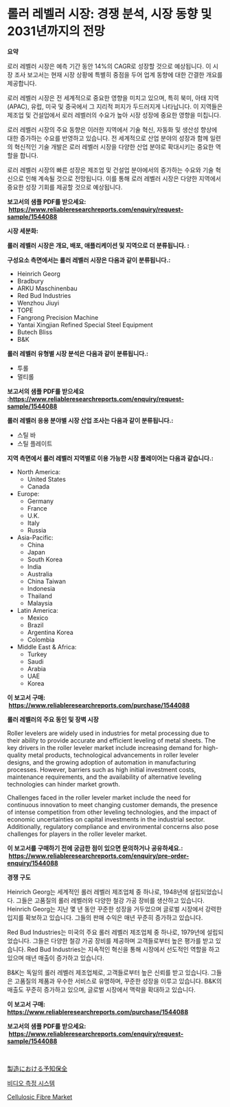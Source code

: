<p><h1>롤러 레벨러 시장: 경쟁 분석, 시장 동향 및 2031년까지의 전망</h1></p><p><strong>요약</strong></p>
<p><p>로러 레벨러 시장은 예측 기간 동안 14%의 CAGR로 성장할 것으로 예상됩니다. 이 시장 조사 보고서는 현재 시장 상황에 특별히 중점을 두어 업계 동향에 대한 간결한 개요를 제공합니다.</p><p>로러 레벨러 시장은 전 세계적으로 중요한 영향을 미치고 있으며, 특히 북미, 아태 지역(APAC), 유럽, 미국 및 중국에서 그 지리적 퍼지가 두드러지게 나타납니다. 이 지역들은 제조업 및 건설업에서 로러 레벨러의 수요가 높아 시장 성장에 중요한 영향을 미칩니다.</p><p>로러 레벨러 시장의 주요 동향은 이러한 지역에서 기술 혁신, 자동화 및 생산성 향상에 대한 증가하는 수요를 반영하고 있습니다. 전 세계적으로 산업 분야의 성장과 함께 일련의 혁신적인 기술 개발은 로러 레벨러 시장을 다양한 산업 분야로 확대시키는 중요한 역할을 합니다.</p><p>로러 레벨러 시장의 빠른 성장은 제조업 및 건설업 분야에서의 증가하는 수요와 기술 혁신으로 인해 계속될 것으로 전망됩니다. 이를 통해 로러 레벨러 시장은 다양한 지역에서 중요한 성장 기회를 제공할 것으로 예상됩니다.</p></p>
<p><strong>보고서의 샘플 PDF를 받으세요: &nbsp;<a href="https://www.reliableresearchreports.com/enquiry/request-sample/1544088">https://www.reliableresearchreports.com/enquiry/request-sample/1544088</a></strong></p>
<p><strong>시장 세분화:</strong></p>
<p><strong> 롤러 레벨러 시장은 개요, 배포, 애플리케이션 및 지역으로 더 분류됩니다. :</strong></p>
<p><strong>구성요소 측면에서는 롤러 레벨러 시장은 다음과 같이 분류됩니다.:</strong></p>
<p><ul><li>Heinrich Georg</li><li>Bradbury</li><li>ARKU Maschinenbau</li><li>Red Bud Industries</li><li>Wenzhou Jiuyi</li><li>TOPE</li><li>Fangrong Precision Machine</li><li>Yantai Xingjian Refined Special Steel Equipment</li><li>Butech Bliss</li><li>B&K</li></ul></p>
<p><strong> 롤러 레벨러 유형별 시장 분석은 다음과 같이 분류됩니다.:</strong></p>
<p><ul><li>투롤</li><li>멀티롤</li></ul></p>
<p><strong>보고서의 샘플 PDF를 받으세요 :<a href="https://www.reliableresearchreports.com/enquiry/request-sample/1544088">https://www.reliableresearchreports.com/enquiry/request-sample/1544088</a></strong></p>
<p><strong> 롤러 레벨러 응용 분야별 시장 산업 조사는 다음과 같이 분류됩니다.:</strong></p>
<p><ul><li>스틸 바</li><li>스틸 플레이트</li></ul></p>
<p><strong>지역 측면에서 롤러 레벨러 지역별로 이용 가능한 시장 플레이어는 다음과 같습니다.:</strong></p>
<p><ul>
    <li>
        North America:
        <ul>
            <li>United States</li>
            <li>Canada</li>
        </ul>
    </li>
    <li>
        Europe:
        <ul>
            <li>Germany</li>
            <li>France</li>
            <li>U.K.</li>
            <li>Italy</li>
            <li>Russia</li>
        </ul>
    </li>
    <li>
        Asia-Pacific:
        <ul>
            <li>China</li>
            <li>Japan</li>
            <li>South Korea</li>
            <li>India</li>
            <li>Australia</li>
            <li>China Taiwan</li>
            <li>Indonesia</li>
            <li>Thailand</li>
            <li>Malaysia</li>
        </ul>
    </li>
    <li>
        Latin America:
        <ul>
            <li>Mexico</li>
            <li>Brazil</li>
            <li>Argentina Korea</li>
            <li>Colombia</li>
        </ul>
    </li>
    <li>
        Middle East & Africa:
        <ul>
            <li>Turkey</li>
            <li>Saudi</li>
            <li>Arabia</li>
            <li>UAE</li>
            <li>Korea</li>
        </ul>
    </li>
    </ul></p>
<p><strong>이 보고서 구매: &nbsp;<a href="https://www.reliableresearchreports.com/purchase/1544088">https://www.reliableresearchreports.com/purchase/1544088</a></strong></p>
<p><strong>롤러 레벨러의 주요 동인 및 장벽 시장</strong></p>
<p><p>Roller levelers are widely used in industries for metal processing due to their ability to provide accurate and efficient leveling of metal sheets. The key drivers in the roller leveler market include increasing demand for high-quality metal products, technological advancements in roller leveler designs, and the growing adoption of automation in manufacturing processes. However, barriers such as high initial investment costs, maintenance requirements, and the availability of alternative leveling technologies can hinder market growth.</p><p>Challenges faced in the roller leveler market include the need for continuous innovation to meet changing customer demands, the presence of intense competition from other leveling technologies, and the impact of economic uncertainties on capital investments in the industrial sector. Additionally, regulatory compliance and environmental concerns also pose challenges for players in the roller leveler market.</p></p>
<p><strong>이 보고서를 구매하기 전에 궁금한 점이 있으면 문의하거나 공유하세요.: &nbsp;<a href="https://www.reliableresearchreports.com/enquiry/pre-order-enquiry/1544088">https://www.reliableresearchreports.com/enquiry/pre-order-enquiry/1544088</a></strong></p>
<p><strong>경쟁 구도</strong></p>
<p><p>Heinrich Georg는 세계적인 롤러 레벨러 제조업체 중 하나로, 1948년에 설립되었습니다. 그들은 고품질의 롤러 레벨러와 다양한 철강 가공 장비를 생산하고 있습니다. Heinrich Georg는 지난 몇 년 동안 꾸준한 성장을 거두었으며 글로벌 시장에서 강력한 입지를 확보하고 있습니다. 그들의 판매 수익은 매년 꾸준히 증가하고 있습니다.</p><p>Red Bud Industries는 미국의 주요 롤러 레벨러 제조업체 중 하나로, 1979년에 설립되었습니다. 그들은 다양한 철강 가공 장비를 제공하며 고객들로부터 높은 평가를 받고 있습니다. Red Bud Industries는 지속적인 혁신을 통해 시장에서 선도적인 역할을 하고 있으며 매년 매출이 증가하고 있습니다.</p><p>B&K는 독일의 롤러 레벨러 제조업체로, 고객들로부터 높은 신뢰를 받고 있습니다. 그들은 고품질의 제품과 우수한 서비스로 유명하며, 꾸준한 성장을 이루고 있습니다. B&K의 매출도 꾸준히 증가하고 있으며, 글로벌 시장에서 맥락을 확대하고 있습니다.</p></p>
<p><strong>이 보고서 구매: &nbsp; <a href="https://www.reliableresearchreports.com/purchase/1544088">https://www.reliableresearchreports.com/purchase/1544088</a></strong></p>
<p><strong>보고서의 샘플 PDF를 받으세요: &nbsp;<a href="https://www.reliableresearchreports.com/enquiry/request-sample/1544088">https://www.reliableresearchreports.com/enquiry/request-sample/1544088</a></strong><strong></strong></p>
<p>&nbsp;</p>
<p><p><a href="https://medium.com/@johndory19/%E8%A3%BD%E9%80%A0%E6%A5%AD%E3%81%AE%E4%BA%88%E9%98%B2%E4%BF%9D%E5%85%A8%E5%B8%82%E5%A0%B4-2031%E5%B9%B4%E3%81%BE%E3%81%A7%E3%81%AE%E6%88%90%E5%8A%9F%E3%81%99%E3%82%8B%E3%83%93%E3%82%B8%E3%83%8D%E3%82%B9%E6%88%A6%E7%95%A5%E3%81%AE%E9%8D%B5-82a7f5a1b2c0">製造における予知保全</a></p><p><a href="https://github.com/CorEmtymerich56566/Market-Research-Report-List-1/blob/main/296693813422.md">비디오 측정 시스템</a></p><p><a href="https://picayune-night-cbd.notion.site/Cellulosic-Fibre-Market-Insights-Market-Players-and-Forecast-Till-2031-04ccff95ee534050a4ec5884cebaffe1">Cellulosic Fibre Market</a></p></p>